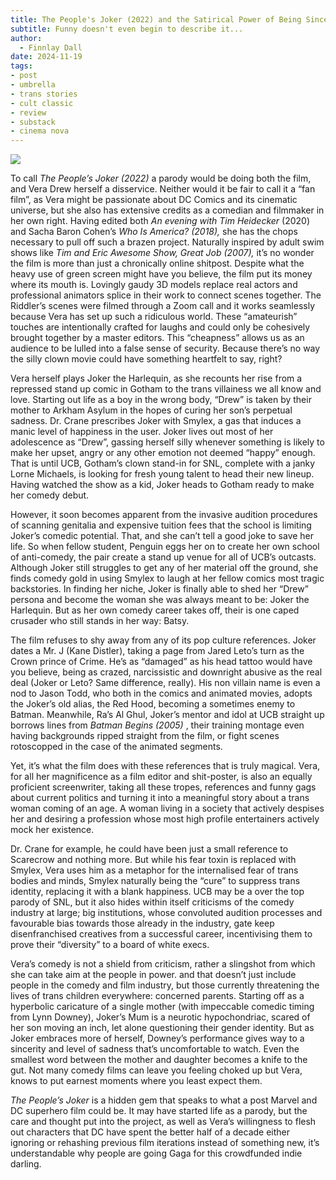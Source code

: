```yaml
---
title: The People's Joker (2022) and the Satirical Power of Being Sincere.
subtitle: Funny doesn't even begin to describe it...
author:
  - Finnlay Dall
date: 2024-11-19
tags:
- post
- umbrella
- trans stories
- cult classic
- review
- substack
- cinema nova
---
```

[![](https://substackcdn.com/image/fetch/w*1456,c*limit,f*auto,q*auto:good,fl*progressive:steep/https%3A%2F%2Fsubstack-post-media.s3.amazonaws.com%2Fpublic%2Fimages%2Fff19b1f5-c102-4f69-a93d-63dfe228769a*1920x1080.jpeg)](https://substackcdn.com/image/fetch/f*auto,q*auto:good,fl*progressive:steep/https%3A%2F%2Fsubstack-post-media.s3.amazonaws.com%2Fpublic%2Fimages%2Fff19b1f5-c102-4f69-a93d-63dfe228769a*1920x1080.jpeg)

To call *The People’s Joker (2022)* a parody would be doing both the film, and Vera Drew herself a disservice. Neither would it be fair to call it a “fan film”, as Vera might be passionate about DC Comics and its cinematic universe, but she also has extensive credits as a comedian and filmmaker in her own right. Having edited both *An evening with Tim Heidecker* (2020) and Sacha Baron Cohen’s *Who Is America? (2018),* she has the chops necessary to pull off such a brazen project. Naturally inspired by adult swim shows like *Tim and Eric Awesome Show, Great Job (2007),* it’s no wonder the film is more than just a chronically online shitpost. Despite what the heavy use of green screen might have you believe, the film put its money where its mouth is. Lovingly gaudy 3D models replace real actors and professional animators splice in their work to connect scenes together. The Riddler’s scenes were filmed through a Zoom call and it works seamlessly because Vera has set up such a ridiculous world. These “amateurish” touches are intentionally crafted for laughs and could only be cohesively brought together by a master editors. This “cheapness” allows us as an audience to be lulled into a false sense of security. Because there’s no way the silly clown movie could have something heartfelt to say, right?

Vera herself plays Joker the Harlequin, as she recounts her rise from a repressed stand up comic in Gotham to the trans villainess we all know and love. Starting out life as a boy in the wrong body, “Drew” is taken by their mother to Arkham Asylum in the hopes of curing her son’s perpetual sadness. Dr. Crane prescribes Joker with Smylex, a gas that induces a manic level of happiness in the user. Joker lives out most of her adolescence as “Drew”, gassing herself silly whenever something is likely to make her upset, angry or any other emotion not deemed “happy” enough. That is until UCB, Gotham’s clown stand-in for SNL, complete with a janky Lorne Michaels, is looking for fresh young talent to head their new lineup. Having watched the show as a kid, Joker heads to Gotham ready to make her comedy debut. 

However, it soon becomes apparent from the invasive audition procedures of scanning genitalia and expensive tuition fees that the school is limiting Joker’s comedic potential. That, and she can’t tell a good joke to save her life. So when fellow student, Penguin eggs her on to create her own school of anti-comedy, the pair create a stand up venue for all of UCB’s outcasts. Although Joker still struggles to get any of her material off the ground, she finds comedy gold in using Smylex to laugh at her fellow comics most tragic backstories. In finding her niche, Joker is finally able to shed her “Drew” persona and become the woman she was always meant to be: Joker the Harlequin. But as her own comedy career takes off, their is one caped crusader who still stands in her way: Batsy.

The film refuses to shy away from any of its pop culture references. Joker dates a Mr. J (Kane Distler), taking a page from Jared Leto’s turn as the Crown prince of Crime. He’s as “damaged” as his head tattoo would have you believe, being as crazed, narcissistic and downright abusive as the real deal (Joker or Leto? Same difference, really). His non villain name is even a nod to Jason Todd, who both in the comics and animated movies, adopts the Joker’s old alias, the Red Hood, becoming a sometimes enemy to Batman. Meanwhile, Ra’s Al Ghul, Joker’s mentor and idol at UCB straight up borrows lines from *Batman Begins (2005)* , their training montage even having backgrounds ripped straight from the film, or fight scenes rotoscopped in the case of the animated segments.

Yet, it’s what the film does with these references that is truly magical. Vera, for all her magnificence as a film editor and shit-poster, is also an equally proficient screenwriter, taking all these tropes, references and funny gags about current politics and turning it into a meaningful story about a trans woman coming of an age. A woman living in a society that actively despises her and desiring a profession whose most high profile entertainers actively mock her existence. 

Dr. Crane for example, he could have been just a small reference to Scarecrow and nothing more. But while his fear toxin is replaced with Smylex, Vera uses him as a metaphor for the internalised fear of trans bodies and minds, Smylex naturally being the “cure” to suppress trans identity, replacing it with a blank happiness. UCB may be a over the top parody of SNL, but it also hides within itself criticisms of the comedy industry at large; big institutions, whose convoluted audition processes and favourable bias towards those already in the industry, gate keep disenfranchised creatives from a successful career, incentivising them to prove their “diversity” to a board of white execs.

Vera’s comedy is not a shield from criticism, rather a slingshot from which she can take aim at the people in power. and that doesn’t just include people in the comedy and film industry, but those currently threatening the lives of trans children everywhere: concerned parents. Starting off as a hyperbolic caricature of a single mother (with impeccable comedic timing from Lynn Downey), Joker’s Mum is a neurotic hypochondriac, scared of her son moving an inch, let alone questioning their gender identity. But as Joker embraces more of herself, Downey’s performance gives way to a sincerity and level of sadness that’s uncomfortable to watch. Even the smallest word between the mother and daughter becomes a knife to the gut. Not many comedy films can leave you feeling choked up but Vera, knows to put earnest moments where you least expect them.

 *The People’s Joker* is a hidden gem that speaks to what a post Marvel and DC superhero film could be. It may have started life as a parody, but the care and thought put into the project, as well as Vera’s willingness to flesh out characters that DC have spent the better half of a decade either ignoring or rehashing previous film iterations instead of something new, it’s understandable why people are going Gaga for this crowdfunded indie darling.
